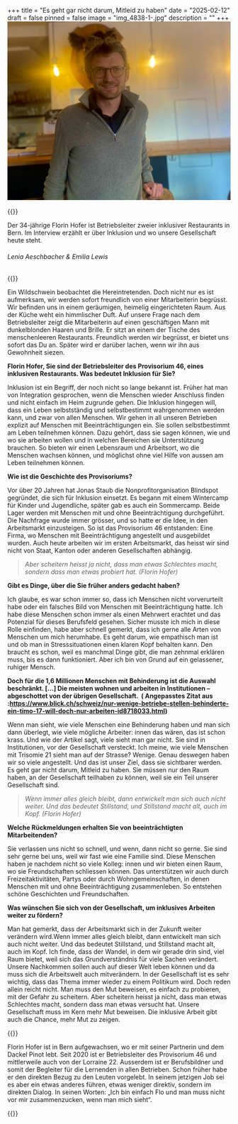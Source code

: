 +++
title = "Es geht gar nicht darum, Mitleid zu haben"
date = "2025-02-12"
draft = false
pinned = false
image = "img_4838-1-.jpg"
description = ""
+++
![Betriebsleiter Florin Hofer mit Wildschwein Gudrun im Hintergrund](img_4838-1-.jpg)



{{<lead>}}

Der 34-jährige Florin Hofer ist Betriebsleiter zweier inklusiver Restaurants in Bern. Im Interview erzählt er über Inklusion und wo unsere Gesellschaft heute steht.

###### Lenia Aeschbacher & Emilia Lewis

{{</lead>}}



Ein Wildschwein beobachtet die Hereintretenden. Doch nicht nur es ist aufmerksam, wir werden sofort freundlich von einer Mitarbeiterin begrüsst. Wir befinden uns in einem geräumigen, heimelig eingerichteten Raum. Aus der Küche weht ein himmlischer Duft. Auf unsere Frage nach dem Betriebsleiter zeigt die Mitarbeiterin auf einen geschäftigen Mann mit dunkelblonden Haaren und Brille. Er sitzt an einem der Tische des menschenleeren Restaurants. Freundlich werden wir begrüsst, er bietet uns sofort das Du an. Später wird er darüber lachen, wenn wir ihn aus Gewohnheit siezen.

**Florin Hofer, Sie sind der Betriebsleiter des Provisorium 46, eines inklusiven Restaurants. Was bedeutet Inklusion für Sie?**

Inklusion ist ein Begriff, der noch nicht so lange bekannt ist. Früher hat man von Integration gesprochen, wenn die Menschen wieder Anschluss finden und nicht einfach im Heim zugrunde gehen. Die Inklusion hingegen will, dass ein Leben selbstständig und selbstbestimmt wahrgenommen werden kann, und zwar von allen Menschen. Wir gehen in all unseren Betrieben explizit auf Menschen mit Beeinträchtigungen ein. Sie sollen selbstbestimmt am Leben teilnehmen können. Dazu gehört, dass sie sagen können, wie und wo sie arbeiten wollen und in welchen Bereichen sie Unterstützung brauchen. So bieten wir einen Lebensraum und Arbeitsort, wo die Menschen wachsen können, und möglichst ohne viel Hilfe von aussen am Leben teilnehmen können.

**Wie ist die Geschichte des Provisoriums?**

Vor über 20 Jahren hat Jonas Staub die Nonprofitorganisation Blindspot gegründet, die sich für Inklusion einsetzt. Es begann mit einem Wintercamp für Kinder und Jugendliche, später gab es auch ein Sommercamp. Beide Lager werden mit Menschen mit und ohne Beeinträchtigung durchgeführt. Die Nachfrage wurde immer grösser, und so hatte er die Idee, in den Arbeitsmarkt einzusteigen. So ist das Provisorium 46 entstanden: Eine Firma, wo Menschen mit Beeinträchtigung angestellt und ausgebildet wurden. Auch heute arbeiten wir im ersten Arbeitsmarkt, das heisst wir sind nicht von Staat, Kanton oder anderen Gesellschaften abhängig.

> *Aber scheitern heisst ja nicht, dass man etwas Schlechtes macht, sondern dass man etwas probiert hat. (Florin Hofer)*

**Gibt es Dinge, über die Sie früher anders gedacht haben?**

Ich glaube, es war schon immer so, dass ich Menschen nicht vorverurteilt habe oder ein falsches Bild von Menschen mit Beeinträchtigung hatte. Ich habe diese Menschen schon immer als einen Mehrwert erachtet und das Potenzial für dieses Berufsfeld gesehen. Sicher musste ich mich in diese Rolle einfinden, habe aber schnell gemerkt, dass ich gerne alle Arten von Menschen um mich herumhabe. Es geht darum, wie empathisch man ist und ob man in Stresssituationen einen klaren Kopf behalten kann. Den braucht es schon, weil es manchmal Dinge gibt, die man zehnmal erklären muss, bis es dann funktioniert. Aber ich bin von Grund auf ein gelassener, ruhiger Mensch.

**Doch für die 1,6 Millionen Menschen mit Behinderung ist die Auswahl beschränkt. \[…] Die meisten wohnen und arbeiten in Institutionen – abgeschottet von der übrigen Gesellschaft.  ( Angepasstes Zitat aus :<https://www.blick.ch/schweiz/nur-wenige-betriebe-stellen-behinderte-ein-timo-17-will-doch-nur-arbeiten-id8718033.html>)**

Wenn man sieht, wie viele Menschen eine Behinderung haben und man sich dann überlegt, wie viele mögliche Arbeiter: innen das wären, das ist schon krass. Und wie der Artikel sagt, viele sieht man gar nicht. Sie sind in Institutionen, vor der Gesellschaft versteckt. Ich meine, wie viele Menschen mit Trisomie 21 sieht man auf der Strasse? Wenige. Genau deswegen haben wir so viele angestellt. Und das ist unser Ziel, dass sie sichtbarer werden. Es geht gar nicht darum, Mitleid zu haben. Sie müssen nur den Raum haben, an der Gesellschaft teilhaben zu können, weil sie ein Teil unserer Gesellschaft sind.

> *Wenn immer alles gleich bleibt, dann entwickelt man sich auch nicht weiter. Und das bedeutet Stillstand, und Stillstand macht alt, auch im Kopf. (Florin Hofer)*

**Welche Rückmeldungen erhalten Sie von beeinträchtigten Mitarbeitenden?** 

Sie verlassen uns nicht so schnell, und wenn, dann nicht so gerne. Sie sind sehr gerne bei uns, weil wir fast wie eine Familie sind. Diese Menschen haben je nachdem nicht so viele Kolleg: innen und wir bieten einen Raum, wo sie Freundschaften schliessen können. Das unterstützen wir auch durch Freizeitaktivitäten, Partys oder durch Wohngemeinschaften, in denen Menschen mit und ohne Beeinträchtigung zusammenleben. So entstehen schöne Geschichten und Freundschaften.

**Was wünschen Sie sich von der Gesellschaft, um inklusives Arbeiten weiter zu fördern?** 

Man hat gemerkt, dass der Arbeitsmarkt sich in der Zukunft weiter verändern wird.Wenn immer alles gleich bleibt, dann entwickelt man sich auch nicht weiter. Und das bedeutet Stillstand, und Stillstand macht alt, auch im Kopf. Ich finde, dass der Wandel, in dem wir gerade drin sind, viel Raum bietet, weil sich das Grundverständnis für viele Sachen verändert. Unsere Nachkommen sollen auch auf dieser Welt leben können und da muss sich die Arbeitswelt auch mitverändern. In der Gesellschaft ist es sehr wichtig, dass das Thema immer wieder zu einem Politikum wird. Doch reden allein reicht nicht. Man muss den Mut beweisen, es einfach zu probieren, mit der Gefahr zu scheitern. Aber scheitern heisst ja nicht, dass man etwas Schlechtes macht, sondern dass man etwas versucht hat. Unsere Gesellschaft muss im Kern mehr Mut beweisen. Die inklusive Arbeit gibt auch die Chance, mehr Mut zu zeigen.

{{<box>}}

Florin Hofer ist in Bern aufgewachsen, wo er mit seiner Partnerin und dem Dackel Pinot lebt. Seit 2020 ist er Betriebsleiter des Provisorium 46 und mittlerweile auch von der Lorraine 22. Ausserdem ist er Berufsbildner und somit der Begleiter für die Lernenden in allen Betrieben. Schon früher habe er den direkten Bezug zu den Leuten vorgelebt. In seinem jetzigen Job sei es aber ein etwas anderes führen, etwas weniger direktiv, sondern im direkten Dialog. In seinen Worten: „Ich bin einfach Flo und man muss nicht vor mir zusammenzucken, wenn man mich sieht“. 

{{</box>}}